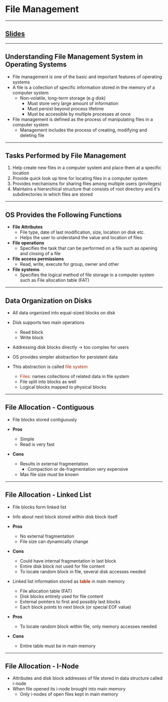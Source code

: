 # File Management
---
## [Slides](https://redhawks-my.sharepoint.com/:p:/r/personal/bowermanjess_seattleu_edu/_layouts/15/Doc.aspx?sourcedoc=%7BD6C155A1-627D-48ED-ACF3-9918DE460520%7D&file=6%20-%20Week%20-%206%20-%20Monday%20-%20File%20management%20-%20Modified.pptx&action=edit&mobileredirect=true)
---

## Understanding File Management System in Operating Systems
- File management is one of the basic and important features of operating systems
- A file is a collection of specific information stored in the memory of a computer system
  - Non-volatile, long-term storage (e.g disk)
    - Must store very large amount of information
    - Must persist beyond process lifetime
    - Must be accessible by multiple processes at once
- File management is defined as the process of manipulating files in a computer system
  - Management includes the process of creating, modifying and deleting file

---

## Tasks Performed by File Management
1. Help create new files in a computer system and place them at a specific location
2. Provide quick look up time for locating files in a computer system
3. Provides mechanisms for sharing files among multiple users (privileges)
4. Maintains a hierarchical structure that consists of root directory and it's subdirectories in which files are stored

---

## OS Provides the Following Functions
- **File Attributes**
  - File type, date of last modification, size, location on disk etc.
  - Helps the user to understand the value and location of files
- **File operations**
  - Specifies the task that can be performed on a file such as opening and closing of a file
- **File access permissions**
  - Read, write, execute for group, owner and other
- **File systems**
  - Specifies the logical method of file storage in a computer system such as File allocation table (FAT)

---

## Data Organization on Disks
- All data organized into equal-sized blocks on disk
- Disk supports two main operations
  - Read block
  - Write block
- Addressing disk blocks directly -> too complex for users

- OS provides simpler abstraction for persistent data
- This abstraction is called <font color="#A72608">file system</font>
  - <font color="#A72608">Files:</font> names collections of related data in file system
  - File split into blocks as well
  - Logical blocks mapped to physical blocks

---

## File Allocation - Contiguous
- File blocks stored contiguously

- **Pros**
  - Simple
  - Read is very fast
- **Cons**
  - Results in external fragmentation
    - Compaction or de-fragmentation very expensive
  - Max file size must be known

---

## File Allocation - Linked List
- File blocks form linked list
- Info about next block stored within disk block itself

- **Pros**
  - No external fragmentation
  - File size can dynamically change
- **Cons**
  - Could have internal fragmentation in last block
  - Entire disk block not used for file content
  - To locate random block in file, several disk accesses needed

- Linked list information stored as <font color="#A72608">**table**</font> in main memory
  - File allocation table (FAT)
  - Disk blocks entirely used for file content
  - External pointers to first and possibly last blocks
  - Each block points to next block (or special EOF value)

- **Pros**
  - To locate random block within file, only memory accesses needed
- **Cons**
  - Entire table must be in main memory

---

## File Allocation - I-Node
- Attributes and disk block addresses of file stored in data structure called i-node
- When file opened its i-node brought into main memory
  - Only i-nodes of open files kept in main memory
